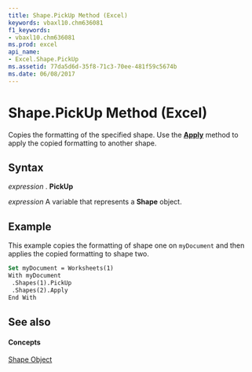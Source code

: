 ```yaml
---
title: Shape.PickUp Method (Excel)
keywords: vbaxl10.chm636081
f1_keywords:
- vbaxl10.chm636081
ms.prod: excel
api_name:
- Excel.Shape.PickUp
ms.assetid: 77da5d6d-35f8-71c3-70ee-481f59c5674b
ms.date: 06/08/2017
---
```



# Shape.PickUp Method (Excel)

Copies the formatting of the specified shape. Use the **[Apply](shape-apply-method-excel.md)** method to apply the copied formatting to another shape.


## Syntax

 _expression_ . **PickUp**

 _expression_ A variable that represents a **Shape** object.


## Example

This example copies the formatting of shape one on  `myDocument` and then applies the copied formatting to shape two.


```vb
Set myDocument = Worksheets(1) 
With myDocument 
 .Shapes(1).PickUp 
 .Shapes(2).Apply 
End With
```


## See also


#### Concepts


[Shape Object](shape-object-excel.md)

